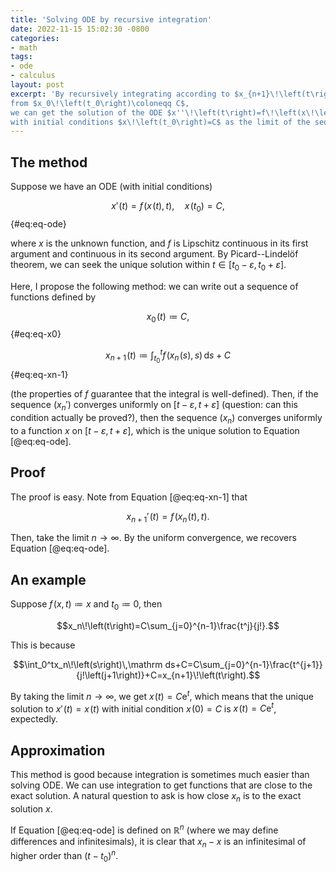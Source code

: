 ```yaml
---
title: 'Solving ODE by recursive integration'
date: 2022-11-15 15:02:30 -0800
categories:
- math
tags:
- ode
- calculus
layout: post
excerpt: 'By recursively integrating according to $x_{n+1}\!\left(t\right)\coloneqq\int_{t_0}^tf\!\left(x_n\!\left(s\right),s\right)\,\mathrm ds+C$
from $x_0\!\left(t_0\right)\coloneqq C$,
we can get the solution of the ODE $x''\!\left(t\right)=f\!\left(x\!\left(t\right),t\right)$
with initial conditions $x\!\left(t_0\right)=C$ as the limit of the sequence of functions.'
---
```


## The method

Suppose we have an ODE (with initial conditions)

$$x'\!\left(t\right)=f\!\left(x\!\left(t\right),t\right),
\quad x\!\left(t_0\right)=C,$$ {#eq:eq-ode}

where $x$ is the unknown function,
and $f$ is Lipschitz continuous in its first argument and continuous in its second argument.
By Picard--Lindelöf theorem, we can seek the unique solution within $t\in\left[t_0-\varepsilon,t_0+\varepsilon\right]$.

Here, I propose the following method:
we can write out a sequence of functions defined by

$$x_0\!\left(t\right)\coloneqq C,$$ {#eq:eq-x0}

$$x_{n+1}\!\left(t\right)\coloneqq\int_{t_0}^tf\!\left(x_n\!\left(s\right),s\right)\,\mathrm ds+C$$ {#eq:eq-xn-1}

(the properties of $f$ guarantee that the integral is well-defined).
Then, if the sequence $\left(x_n'\right)$ converges uniformly on $\left[t-\varepsilon,t+\varepsilon\right]$
(question: can this condition actually be proved?),
then the sequence $\left(x_n\right)$ converges uniformly to a function $x$ on $\left[t-\varepsilon,t+\varepsilon\right]$,
which is the unique solution to Equation [@eq:eq-ode].

## Proof

The proof is easy. Note from Equation [@eq:eq-xn-1] that

$$x_{n+1}'\!\left(t\right)=f\!\left(x_n\!\left(t\right),t\right).$$

Then, take the limit $n\to\infty$. By the uniform convergence, we recovers Equation [@eq:eq-ode].

## An example

Suppose $f\!\left(x,t\right)\coloneqq x$ and $t_0\coloneqq0$, then

$$x_n\!\left(t\right)=C\sum_{j=0}^{n-1}\frac{t^j}{j!}.$$

This is because

$$\int_0^tx_n\!\left(s\right)\,\mathrm ds+C=C\sum_{j=0}^{n-1}\frac{t^{j+1}}{j!\left(j+1\right)}+C=x_{n+1}\!\left(t\right).$$

By taking the limit $n\to\infty$, we get $x\!\left(t\right)=C\mathrm e^t$,
which means that the unique solution to $x'\!\left(t\right)=x\!\left(t\right)$
with initial condition $x\!\left(0\right)=C$ is $x\!\left(t\right)=C\mathrm e^t$,
expectedly.

## Approximation

This method is good because integration is sometimes much easier than solving ODE.
We can use integration to get functions that are close to the exact solution.
A natural question to ask is how close $x_n$ is to the exact solution $x$.

If Equation [@eq:eq-ode] is defined on $\mathbb R^n$ (where we may define differences and infinitesimals),
it is clear that $x_n-x$ is an infinitesimal of higher order than $\left(t-t_0\right)^n$.
